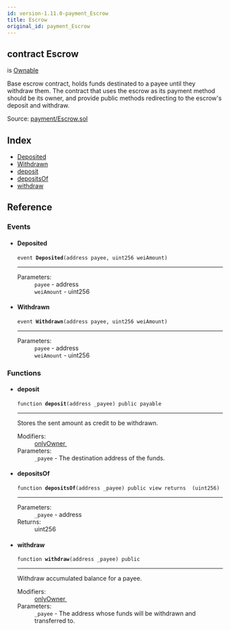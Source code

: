 ```yaml
---
id: version-1.11.0-payment_Escrow
title: Escrow
original_id: payment_Escrow
---
```


<div class="contract-doc"><div class="contract"><h2 class="contract-header"><span class="contract-kind">contract</span> Escrow</h2><p class="base-contracts"><span>is</span> <a href="ownership_Ownable.html">Ownable</a></p><p class="description">Base escrow contract, holds funds destinated to a payee until they withdraw them. The contract that uses the escrow as its payment method should be its owner, and provide public methods redirecting to the escrow&#x27;s deposit and withdraw.</p><div class="source">Source: <a href="https://github.com/OpenZeppelin/zeppelin-solidity/blob/v1.11.0/contracts/payment/Escrow.sol" target="_blank">payment/Escrow.sol</a></div></div><div class="index"><h2>Index</h2><ul><li><a href="payment_Escrow.html#Deposited">Deposited</a></li><li><a href="payment_Escrow.html#Withdrawn">Withdrawn</a></li><li><a href="payment_Escrow.html#deposit">deposit</a></li><li><a href="payment_Escrow.html#depositsOf">depositsOf</a></li><li><a href="payment_Escrow.html#withdraw">withdraw</a></li></ul></div><div class="reference"><h2>Reference</h2><div class="events"><h3>Events</h3><ul><li><div class="item event"><span id="Deposited" class="anchor-marker"></span><h4 class="name">Deposited</h4><div class="body"><code class="signature">event <strong>Deposited</strong><span>(address payee, uint256 weiAmount) </span></code><hr/><dl><dt><span class="label-parameters">Parameters:</span></dt><dd><div><code>payee</code> - address</div><div><code>weiAmount</code> - uint256</div></dd></dl></div></div></li><li><div class="item event"><span id="Withdrawn" class="anchor-marker"></span><h4 class="name">Withdrawn</h4><div class="body"><code class="signature">event <strong>Withdrawn</strong><span>(address payee, uint256 weiAmount) </span></code><hr/><dl><dt><span class="label-parameters">Parameters:</span></dt><dd><div><code>payee</code> - address</div><div><code>weiAmount</code> - uint256</div></dd></dl></div></div></li></ul></div><div class="functions"><h3>Functions</h3><ul><li><div class="item function"><span id="deposit" class="anchor-marker"></span><h4 class="name">deposit</h4><div class="body"><code class="signature">function <strong>deposit</strong><span>(address _payee) </span><span>public </span><span>payable </span></code><hr/><div class="description"><p>Stores the sent amount as credit to be withdrawn.</p></div><dl><dt><span class="label-modifiers">Modifiers:</span></dt><dd><a href="ownership_Ownable.html#onlyOwner">onlyOwner </a></dd><dt><span class="label-parameters">Parameters:</span></dt><dd><div><code>_payee</code> - The destination address of the funds.</div></dd></dl></div></div></li><li><div class="item function"><span id="depositsOf" class="anchor-marker"></span><h4 class="name">depositsOf</h4><div class="body"><code class="signature">function <strong>depositsOf</strong><span>(address _payee) </span><span>public </span><span>view </span><span>returns  (uint256) </span></code><hr/><dl><dt><span class="label-parameters">Parameters:</span></dt><dd><div><code>_payee</code> - address</div></dd><dt><span class="label-return">Returns:</span></dt><dd>uint256</dd></dl></div></div></li><li><div class="item function"><span id="withdraw" class="anchor-marker"></span><h4 class="name">withdraw</h4><div class="body"><code class="signature">function <strong>withdraw</strong><span>(address _payee) </span><span>public </span></code><hr/><div class="description"><p>Withdraw accumulated balance for a payee.</p></div><dl><dt><span class="label-modifiers">Modifiers:</span></dt><dd><a href="ownership_Ownable.html#onlyOwner">onlyOwner </a></dd><dt><span class="label-parameters">Parameters:</span></dt><dd><div><code>_payee</code> - The address whose funds will be withdrawn and transferred to.</div></dd></dl></div></div></li></ul></div></div></div>
